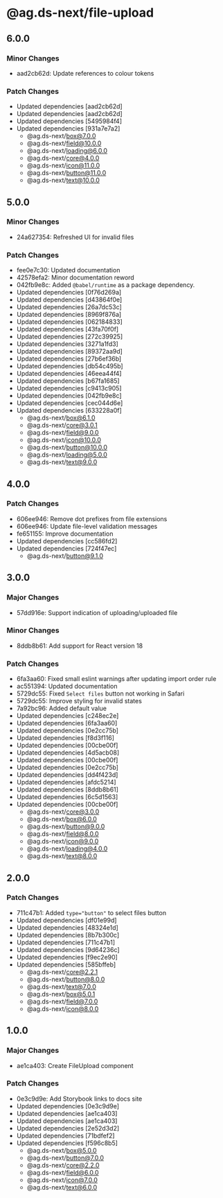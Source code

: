 # @ag.ds-next/file-upload

## 6.0.0

### Minor Changes

- aad2cb62d: Update references to colour tokens

### Patch Changes

- Updated dependencies [aad2cb62d]
- Updated dependencies [aad2cb62d]
- Updated dependencies [5495984f4]
- Updated dependencies [931a7e7a2]
  - @ag.ds-next/box@7.0.0
  - @ag.ds-next/field@10.0.0
  - @ag.ds-next/loading@6.0.0
  - @ag.ds-next/core@4.0.0
  - @ag.ds-next/icon@11.0.0
  - @ag.ds-next/button@11.0.0
  - @ag.ds-next/text@10.0.0

## 5.0.0

### Minor Changes

- 24a627354: Refreshed UI for invalid files

### Patch Changes

- fee0e7c30: Updated documentation
- 42578efa2: Minor documentation reword
- 042fb9e8c: Added `@babel/runtime` as a package dependency.
- Updated dependencies [0f76d269a]
- Updated dependencies [d43864f0e]
- Updated dependencies [26a7dc53c]
- Updated dependencies [8969f876a]
- Updated dependencies [062184833]
- Updated dependencies [43fa70f0f]
- Updated dependencies [272c39925]
- Updated dependencies [3271a1fd3]
- Updated dependencies [89372aa9d]
- Updated dependencies [27b6ef36b]
- Updated dependencies [db54c495b]
- Updated dependencies [46eea44f4]
- Updated dependencies [b67fa1685]
- Updated dependencies [c9413c905]
- Updated dependencies [042fb9e8c]
- Updated dependencies [cec044d6e]
- Updated dependencies [633228a0f]
  - @ag.ds-next/box@6.1.0
  - @ag.ds-next/core@3.0.1
  - @ag.ds-next/field@9.0.0
  - @ag.ds-next/icon@10.0.0
  - @ag.ds-next/button@10.0.0
  - @ag.ds-next/loading@5.0.0
  - @ag.ds-next/text@9.0.0

## 4.0.0

### Patch Changes

- 606ee946: Remove dot prefixes from file extensions
- 606ee946: Update file-level validation messages
- fe651155: Improve documentation
- Updated dependencies [cc586fd2]
- Updated dependencies [724f47ec]
  - @ag.ds-next/button@9.1.0

## 3.0.0

### Major Changes

- 57dd916e: Support indication of uploading/uploaded file

### Minor Changes

- 8ddb8b61: Add support for React version 18

### Patch Changes

- 6fa3aa60: Fixed small eslint warnings after updating import order rule
- ac551394: Updated documentation
- 5729dc55: Fixed `Select files` button not working in Safari
- 5729dc55: Improve styling for invalid states
- 7a92bc96: Added default value
- Updated dependencies [c248ec2e]
- Updated dependencies [6fa3aa60]
- Updated dependencies [0e2cc75b]
- Updated dependencies [f8d3f116]
- Updated dependencies [00cbe00f]
- Updated dependencies [4d5acb08]
- Updated dependencies [00cbe00f]
- Updated dependencies [0e2cc75b]
- Updated dependencies [dd4f423d]
- Updated dependencies [afdc5214]
- Updated dependencies [8ddb8b61]
- Updated dependencies [6c5d1563]
- Updated dependencies [00cbe00f]
  - @ag.ds-next/core@3.0.0
  - @ag.ds-next/box@6.0.0
  - @ag.ds-next/button@9.0.0
  - @ag.ds-next/field@8.0.0
  - @ag.ds-next/icon@9.0.0
  - @ag.ds-next/loading@4.0.0
  - @ag.ds-next/text@8.0.0

## 2.0.0

### Patch Changes

- 711c47b1: Added `type="button"` to select files button
- Updated dependencies [df01e99d]
- Updated dependencies [48324e1d]
- Updated dependencies [8b7b300c]
- Updated dependencies [711c47b1]
- Updated dependencies [9d64236c]
- Updated dependencies [f9ec2e90]
- Updated dependencies [585bffeb]
  - @ag.ds-next/core@2.2.1
  - @ag.ds-next/button@8.0.0
  - @ag.ds-next/text@7.0.0
  - @ag.ds-next/box@5.0.1
  - @ag.ds-next/field@7.0.0
  - @ag.ds-next/icon@8.0.0

## 1.0.0

### Major Changes

- ae1ca403: Create FileUpload component

### Patch Changes

- 0e3c9d9e: Add Storybook links to docs site
- Updated dependencies [0e3c9d9e]
- Updated dependencies [ae1ca403]
- Updated dependencies [ae1ca403]
- Updated dependencies [2e52d3d2]
- Updated dependencies [71bdfef2]
- Updated dependencies [f596c8b5]
  - @ag.ds-next/box@5.0.0
  - @ag.ds-next/button@7.0.0
  - @ag.ds-next/core@2.2.0
  - @ag.ds-next/field@6.0.0
  - @ag.ds-next/icon@7.0.0
  - @ag.ds-next/text@6.0.0
